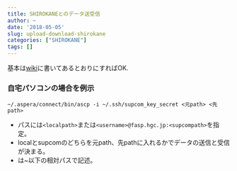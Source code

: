 ```yaml
---
title: SHIROKANEとのデータ送受信
author: ~
date: '2018-05-05'
slug: upload-download-shirokane
categories: ["SHIROKANE"]
tags: []
---
```


基本は[wiki](https://supcom.hgc.jp/internal/mediawiki/ascp_%E3%82%B3%E3%83%9E%E3%83%B3%E3%83%89)に書いてあるとおりにすればOK.

### 自宅パソコンの場合を例示

`~/.aspera/connect/bin/ascp -i ~/.ssh/supcom_key_secret <元path> <先path>`


* パスには`<localpath>`または`<username>@fasp.hgc.jp:<supcompath>`を指定。
* localとsupcomのどちらを元path、先pathに入れるかでデータの送信と受信が決まる。
* <supcompath>は~以下の相対パスで記述。